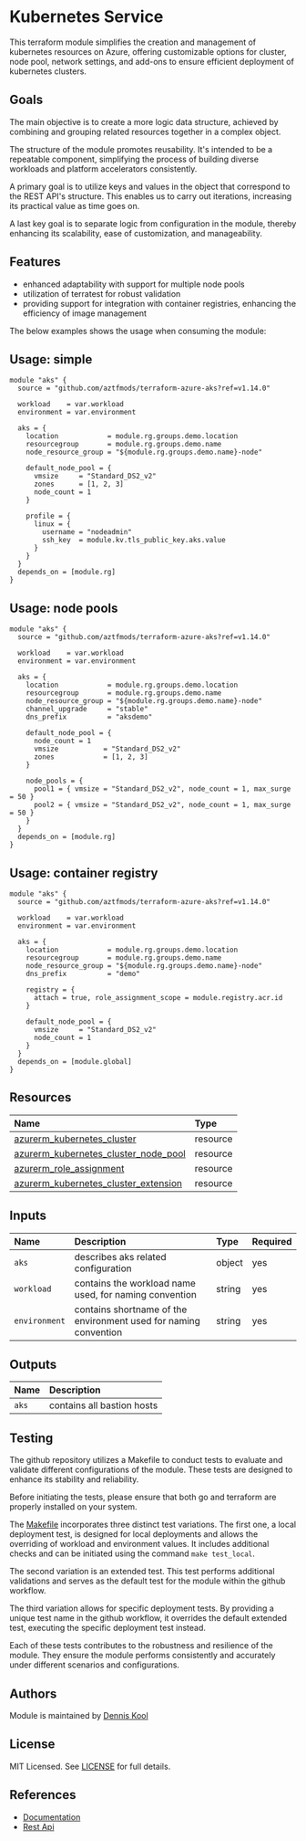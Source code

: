 # Kubernetes Service

This terraform module simplifies the creation and management of kubernetes resources on Azure, offering customizable options for cluster, node pool, network settings, and add-ons to ensure efficient deployment of kubernetes clusters.

## Goals

The main objective is to create a more logic data structure, achieved by combining and grouping related resources together in a complex object.

The structure of the module promotes reusability. It's intended to be a repeatable component, simplifying the process of building diverse workloads and platform accelerators consistently.

A primary goal is to utilize keys and values in the object that correspond to the REST API's structure. This enables us to carry out iterations, increasing its practical value as time goes on.

A last key goal is to separate logic from configuration in the module, thereby enhancing its scalability, ease of customization, and manageability.

## Features

- enhanced adaptability with support for multiple node pools
- utilization of terratest for robust validation
- providing support for integration with container registries, enhancing the efficiency of image management

The below examples shows the usage when consuming the module:

## Usage: simple

```hcl
module "aks" {
  source = "github.com/aztfmods/terraform-azure-aks?ref=v1.14.0"

  workload    = var.workload
  environment = var.environment

  aks = {
    location            = module.rg.groups.demo.location
    resourcegroup       = module.rg.groups.demo.name
    node_resource_group = "${module.rg.groups.demo.name}-node"

    default_node_pool = {
      vmsize     = "Standard_DS2_v2"
      zones      = [1, 2, 3]
      node_count = 1
    }

    profile = {
      linux = {
        username = "nodeadmin"
        ssh_key  = module.kv.tls_public_key.aks.value
      }
    }
  }
  depends_on = [module.rg]
}
```

## Usage: node pools

```hcl
module "aks" {
  source = "github.com/aztfmods/terraform-azure-aks?ref=v1.14.0"

  workload    = var.workload
  environment = var.environment

  aks = {
    location            = module.rg.groups.demo.location
    resourcegroup       = module.rg.groups.demo.name
    node_resource_group = "${module.rg.groups.demo.name}-node"
    channel_upgrade     = "stable"
    dns_prefix          = "aksdemo"

    default_node_pool = {
      node_count = 1
      vmsize           = "Standard_DS2_v2"
      zones            = [1, 2, 3]
    }

    node_pools = {
      pool1 = { vmsize = "Standard_DS2_v2", node_count = 1, max_surge = 50 }
      pool2 = { vmsize = "Standard_DS2_v2", node_count = 1, max_surge = 50 }
    }
  }
  depends_on = [module.rg]
}
```

## Usage: container registry

```hcl
module "aks" {
  source = "github.com/aztfmods/terraform-azure-aks?ref=v1.14.0"

  workload    = var.workload
  environment = var.environment

  aks = {
    location            = module.rg.groups.demo.location
    resourcegroup       = module.rg.groups.demo.name
    node_resource_group = "${module.rg.groups.demo.name}-node"
    dns_prefix          = "demo"

    registry = {
      attach = true, role_assignment_scope = module.registry.acr.id
    }

    default_node_pool = {
      vmsize     = "Standard_DS2_v2"
      node_count = 1
    }
  }
  depends_on = [module.global]
}
```

## Resources

| Name | Type |
| :-- | :-- |
| [azurerm_kubernetes_cluster](https://registry.terraform.io/providers/hashicorp/azurerm/latest/docs/resources/kubernetes_cluster) | resource |
| [azurerm_kubernetes_cluster_node_pool](https://registry.terraform.io/providers/hashicorp/azurerm/latest/docs/resources/kubernetes_cluster_node_pool) | resource |
| [azurerm_role_assignment](https://registry.terraform.io/providers/hashicorp/azurerm/latest/docs/resources/role_assignment) | resource |
| [azurerm_kubernetes_cluster_extension](https://registry.terraform.io/providers/hashicorp/azurerm/latest/docs/resources/kubernetes_cluster_extension) | resource |

## Inputs

| Name | Description | Type | Required |
| :-- | :-- | :-- | :-- |
| `aks` | describes aks related configuration | object | yes |
| `workload` | contains the workload name used, for naming convention	| string | yes |
| `environment` | contains shortname of the environment used for naming convention	| string | yes |

## Outputs

| Name | Description |
| :-- | :-- |
| `aks` | contains all bastion hosts |

## Testing

The github repository utilizes a Makefile to conduct tests to evaluate and validate different configurations of the module. These tests are designed to enhance its stability and reliability.

Before initiating the tests, please ensure that both go and terraform are properly installed on your system.

The [Makefile](Makefile) incorporates three distinct test variations. The first one, a local deployment test, is designed for local deployments and allows the overriding of workload and environment values. It includes additional checks and can be initiated using the command ```make test_local```.

The second variation is an extended test. This test performs additional validations and serves as the default test for the module within the github workflow.

The third variation allows for specific deployment tests. By providing a unique test name in the github workflow, it overrides the default extended test, executing the specific deployment test instead.

Each of these tests contributes to the robustness and resilience of the module. They ensure the module performs consistently and accurately under different scenarios and configurations.

## Authors

Module is maintained by [Dennis Kool](https://github.com/dkooll)

## License

MIT Licensed. See [LICENSE](https://github.com/aztfmods/terraform-azure-aks/blob/main/LICENSE) for full details.

## References

- [Documentation](https://learn.microsoft.com/en-us/azure/aks)
- [Rest Api](https://learn.microsoft.com/en-us/rest/api/aks)
